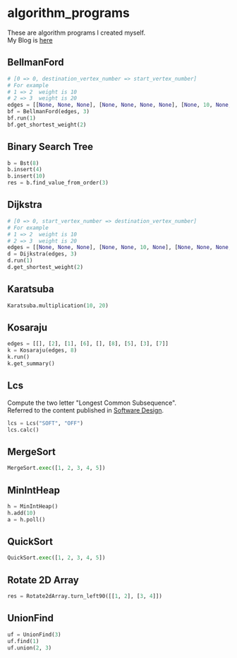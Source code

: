 # algorithm_programs
These are algorithm programs I created myself.  
My Blog is [here](https://www.notion.so/naoki85/bcb265ad5edc493183984921c9a91270?v=0a92bc7ee9a544519f0b3615ebb1ea77)

## BellmanFord

```python
# [0 => 0, destination_vertex_number => start_vertex_number]
# For example
# 1 => 2  weight is 10
# 2 => 3  weight is 20
edges = [[None, None, None], [None, None, None, None], [None, 10, None, None], [None, None, 20, None]]
bf = BellmanFord(edges, 3)
bf.run(1)
bf.get_shortest_weight(2)
```

## Binary Search Tree

```python
b = Bst(8)
b.insert(4)
b.insert(10)
res = b.find_value_from_order(3)
```

## Dijkstra

```python
# [0 => 0, start_vertex_number => destination_vertex_number]
# For example
# 1 => 2  weight is 10
# 2 => 3  weight is 20
edges = [[None, None, None], [None, None, 10, None], [None, None, None, 20], [None, None, None, None]]
d = Dijkstra(edges, 3)
d.run(1)
d.get_shortest_weight(2)
```

## Karatsuba

```python
Karatsuba.multiplication(10, 20)
```

## Kosaraju

```python
edges = [[], [2], [1], [6], [], [8], [5], [3], [7]]
k = Kosaraju(edges, 8)
k.run()
k.get_summary()
```

## Lcs

Compute the two letter "Longest Common Subsequence".  
Referred to the content published in [Software Design](https://gihyo.jp/magazine/SD/archive/2021/202103).

```python
lcs = Lcs("SOFT", "OFF")
lcs.calc()
```

## MergeSort

```python
MergeSort.exec([1, 2, 3, 4, 5])
```

## MinIntHeap

```python
h = MinIntHeap()
h.add(10)
a = h.poll()
```

## QuickSort

```python
QuickSort.exec([1, 2, 3, 4, 5])
```

## Rotate 2D Array

```python
res = Rotate2dArray.turn_left90([[1, 2], [3, 4]])
```

## UnionFind

```python
uf = UnionFind(3)
uf.find(1)
uf.union(2, 3)
```

